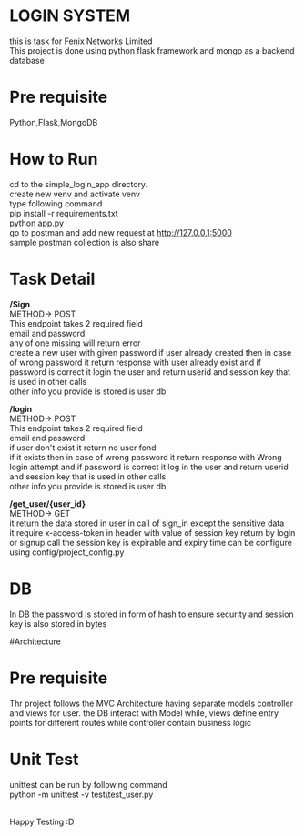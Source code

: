# LOGIN SYSTEM
this is task for Fenix Networks Limited </br>
This project is done using python flask framework and mongo as a backend database

<h1> Pre requisite </h1>
Python,Flask,MongoDB
<h1> How to Run </h1>

cd to the simple_login_app directory.<br>
create new venv and activate venv<br>
type following command<br>
pip install -r requirements.txt<br>
python app.py<br>
go to postman and add new request at 
http://127.0.0.1:5000<br>
sample postman collection is also share
<h1> Task Detail </h1>
<b>/Sign<br></b>
METHOD-> POST<br>
This endpoint takes 2 required field<br>
email and password <br>
any of one missing will return error<br>
create a new user with given password
if user already created then in case of wrong password it return response with user already exist and if password is correct it login the user and return userid and session key that is used in other calls</br> 
other info you provide is stored is user db

<b>/login<br></b>
METHOD-> POST<br>
This endpoint takes 2 required field<br>
email and password <br>
if user don't exist it return no user fond<br>
if it exists then in case of wrong password it return response with Wrong login attempt and if password is correct it log in the user and return userid and session key that is used in other calls</br> 
other info you provide is stored is user db

<b>/get_user/{user_id}<br></b>
METHOD-> GET<br>
it return the data stored in user in call of sign_in except the sensitive data<br>
it require x-access-token in header with value of session key return by login or signup call
the session key is expirable and expiry time can be configure using config/project_config.py


<h1> DB</h1>
In DB the password is stored in form of hash to ensure security and session key is also stored in bytes

#Architecture
<h1> Pre requisite </h1>
Thr project follows the MVC Architecture having separate models controller and views for user.
the DB interact with Model while, views define entry points for different routes while controller contain business logic


<h1> Unit Test </h1>
unittest can be run by following command<br>
python -m unittest -v test\test_user.py

<br>Happy Testing :D
